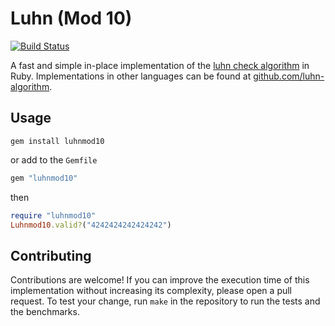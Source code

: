 # Luhn (Mod 10)

[![Build Status](https://travis-ci.org/luhnmod10/ruby.svg?branch=master)](https://travis-ci.org/luhnmod10/ruby)

A fast and simple in-place implementation of the [luhn check algorithm](https://en.wikipedia.org/wiki/Luhn_algorithm) in Ruby. Implementations in other languages can be found at [github.com/luhn-algorithm](https://github.com/luhnmod10).

## Usage

```
gem install luhnmod10
```

or add to the `Gemfile`

```ruby
gem "luhnmod10"
```

then

```ruby
require "luhnmod10"
Luhnmod10.valid?("4242424242424242")
```

## Contributing

Contributions are welcome! If you can improve the execution time of this implementation without increasing its complexity, please open a pull request. To test your change, run `make` in the repository to run the tests and the benchmarks.
